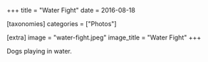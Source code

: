 +++
title = "Water Fight"
date = 2016-08-18

[taxonomies]
categories = ["Photos"]

[extra]
image = "water-fight.jpeg"
image_title = "Water Fight"
+++

Dogs playing in water.
